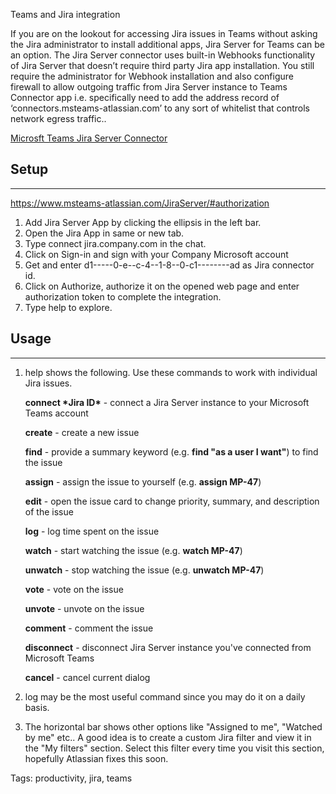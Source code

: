 Teams and Jira integration

If you are on the lookout for accessing Jira issues in Teams without asking the Jira administrator to install additional apps, Jira Server for Teams can be an option. The Jira Server connector uses built-in Webhooks functionality of Jira Server that doesn’t require third party Jira app installation. You still require the administrator for Webhook installation and also  configure firewall to allow outgoing traffic from Jira Server instance to Teams Connector app i.e. specifically need to add the address record of ‘connectors.msteams-atlassian.com’ to any sort of whitelist that controls network egress traffic..

[Microsft Teams Jira Server Connector](https://techcommunity.microsoft.com/t5/microsoft-teams-blog/new-jira-server-integration-for-microsoft-teams/ba-p/327688)

## Setup



------

 https://www.msteams-atlassian.com/JiraServer/#authorization



1. Add Jira Server App by clicking the ellipsis in the left bar.
2. Open the Jira App in same or new tab.
3. Type connect jira.company.com in the chat.
4. Click on Sign-in and sign with your Company Microsoft account
5. Get and enter d1-----0-e--c-4--1-8--0-c1--------ad as Jira connector id.
6. Click on Authorize, authorize it on the opened web page and enter authorization token to complete the integration.
7. Type help to explore.



## Usage



------

1. help shows the following. Use these commands to work with individual Jira issues.

   **connect \*Jira ID\*** - connect a Jira Server instance to your Microsoft Teams account

   **create** - create a new issue

   **find** - provide a summary keyword (e.g. **find "as a user I want"**) to find the issue

   **assign** - assign the issue to yourself (e.g. **assign MP-47**)

   **edit** - open the issue card to change priority, summary, and description of the issue

   **log** - log time spent on the issue

   **watch** - start watching the issue (e.g. **watch MP-47**)

   **unwatch** - stop watching the issue (e.g. **unwatch MP-47**)

   **vote** - vote on the issue

   **unvote** - unvote on the issue

   **comment** - comment the issue

   **disconnect** - disconnect Jira Server instance you've connected from Microsoft Teams

   **cancel** - cancel current dialog

2. log <jira-id> may be the most useful command since you may do it on a daily basis.

3. The horizontal bar shows other options like "Assigned to me", "Watched by me" etc..
   A good idea is to create a custom Jira filter and view it in the "My filters" section. Select this filter every time you visit this section, hopefully Atlassian fixes this soon.



Tags: productivity, jira, teams
